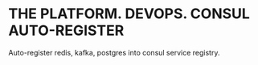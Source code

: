 # THE PLATFORM. DEVOPS. CONSUL AUTO-REGISTER

Auto-register redis, kafka, postgres into consul service registry.
